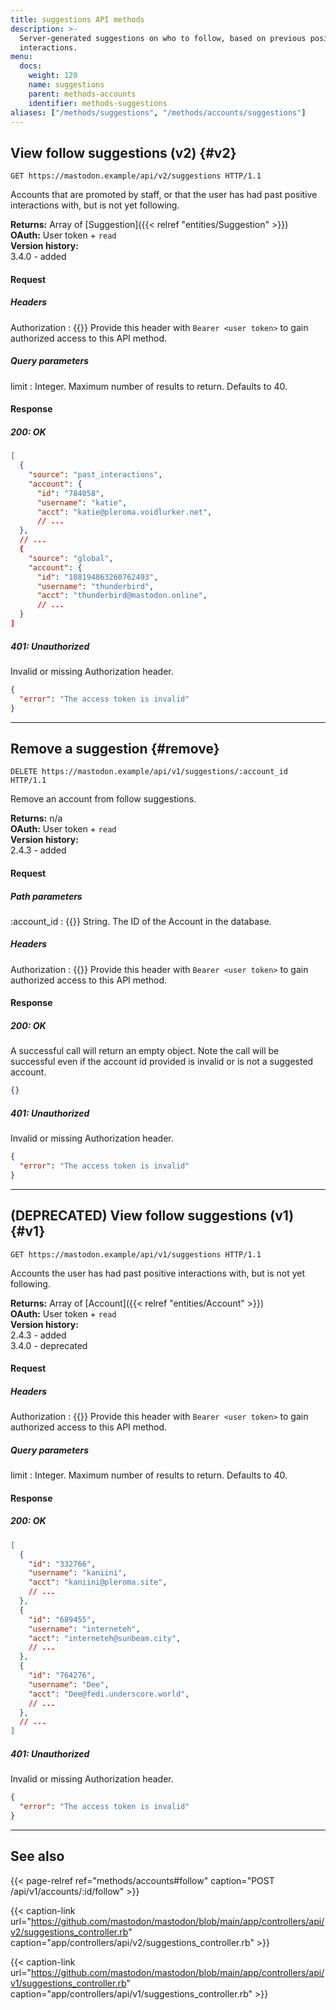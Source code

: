 ```yaml
---
title: suggestions API methods
description: >-
  Server-generated suggestions on who to follow, based on previous positive
  interactions.
menu:
  docs:
    weight: 120
    name: suggestions
    parent: methods-accounts
    identifier: methods-suggestions
aliases: ["/methods/suggestions", "/methods/accounts/suggestions"]
---
```


<style>
#TableOfContents ul ul ul {display: none}
</style>

## View follow suggestions (v2) {#v2}

```http
GET https://mastodon.example/api/v2/suggestions HTTP/1.1
```

Accounts that are promoted by staff, or that the user has had past positive interactions with, but is not yet following.

**Returns:** Array of [Suggestion]({{< relref "entities/Suggestion" >}})\
**OAuth:** User token + `read`\
**Version history:**\
3.4.0 - added

#### Request
##### Headers

Authorization
: {{<required>}} Provide this header with `Bearer <user token>` to gain authorized access to this API method.

##### Query parameters

limit
: Integer. Maximum number of results to return. Defaults to 40.

#### Response
##### 200: OK

```json
[
  {
    "source": "past_interactions",
    "account": {
      "id": "784058",
      "username": "katie",
      "acct": "katie@pleroma.voidlurker.net",
      // ...
  },
  // ...
  {
    "source": "global",
    "account": {
      "id": "108194863260762493",
      "username": "thunderbird",
      "acct": "thunderbird@mastodon.online",
      // ...
  }
]
```

##### 401: Unauthorized

Invalid or missing Authorization header.

```json
{
  "error": "The access token is invalid"
}
```

---

## Remove a suggestion {#remove}

```http
DELETE https://mastodon.example/api/v1/suggestions/:account_id HTTP/1.1
```

Remove an account from follow suggestions.

**Returns:** n/a\
**OAuth:** User token + `read`\
**Version history:**\
2.4.3 - added

#### Request

##### Path parameters

:account_id
: {{<required>}} String. The ID of the Account in the database.

##### Headers

Authorization
: {{<required>}} Provide this header with `Bearer <user token>` to gain authorized access to this API method.

#### Response
##### 200: OK

A successful call will return an empty object. Note the call will be successful even if the account id provided is invalid or is not a suggested account.

```json
{}
```

##### 401: Unauthorized

Invalid or missing Authorization header.

```json
{
  "error": "The access token is invalid"
}
```

---

## (DEPRECATED) View follow suggestions (v1) {#v1}

```http
GET https://mastodon.example/api/v1/suggestions HTTP/1.1
```

Accounts the user has had past positive interactions with, but is not yet following.

**Returns:** Array of [Account]({{< relref "entities/Account" >}})\
**OAuth:** User token + `read`\
**Version history:**\
2.4.3 - added\
3.4.0 - deprecated

#### Request
##### Headers

Authorization
: {{<required>}} Provide this header with `Bearer <user token>` to gain authorized access to this API method.

##### Query parameters

limit
: Integer. Maximum number of results to return. Defaults to 40.

#### Response
##### 200: OK

```json
[
  {
    "id": "332766",
    "username": "kaniini",
    "acct": "kaniini@pleroma.site",
    // ...
  },
  {
    "id": "689455",
    "username": "interneteh",
    "acct": "interneteh@sunbeam.city",
    // ...
  },
  {
    "id": "764276",
    "username": "Dee",
    "acct": "Dee@fedi.underscore.world",
    // ...
  },
  // ...
]
```

##### 401: Unauthorized

Invalid or missing Authorization header.

```json
{
  "error": "The access token is invalid"
}
```

---

## See also

{{< page-relref ref="methods/accounts#follow" caption="POST /api/v1/accounts/:id/follow" >}}

{{< caption-link url="https://github.com/mastodon/mastodon/blob/main/app/controllers/api/v2/suggestions_controller.rb" caption="app/controllers/api/v2/suggestions_controller.rb" >}}

{{< caption-link url="https://github.com/mastodon/mastodon/blob/main/app/controllers/api/v1/suggestions_controller.rb" caption="app/controllers/api/v1/suggestions_controller.rb" >}}

